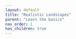 ```yaml
---
layout: default
title: "Realistic Landscapes"
parent: "Learn the basics"
nav_order: 1
has_children: true
---
```

